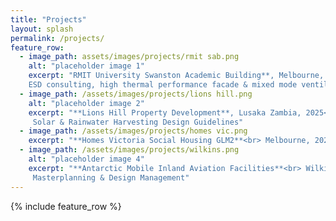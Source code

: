 ```yaml
---
title: "Projects"
layout: splash
permalink: /projects/
feature_row:
  - image_path: assets/images/projects/rmit sab.png
    alt: "placeholder image 1"
    excerpt: "RMIT University Swanston Academic Building**, Melbourne, 2009-14
    ESD consulting, high thermal performance facade & mixed mode ventilation engineering"
  - image_path: /assets/images/projects/lions hill.png
    alt: "placeholder image 2"
    excerpt: "**Lions Hill Property Development**, Lusaka Zambia, 2025<br>
     Solar & Rainwater Harvesting Design Guidelines"
  - image_path: /assets/images/projects/homes vic.png
    excerpt: "**Homes Victoria Social Housing GLM2**<br> Melbourne, 2023-24<br> Sustainability Technical Advisor"
  - image_path: /assets/images/projects/wilkins.png
    alt: "placeholder image 4"
    excerpt: "**Antarctic Mobile Inland Aviation Facilities**<br> Wilkins, Antartica, 2022<br>
     Masterplanning & Design Management"
---
```


{% include feature_row %}